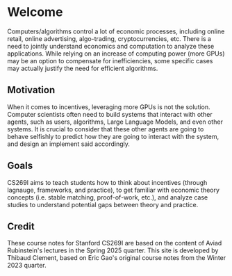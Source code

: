 # Welcome

Computers/algorithms control a lot of economic processes, including online retail, online advertising, algo-trading, cryptocurrencies, etc. There is a need to jointly understand economics and computation to analyze these applications. While relying on an increase of computing power (more GPUs) may be an option to compensate for inefficiencies, some specific cases may actually justify the need for efficient algorithms.

## Motivation
    
When it comes to incentives, leveraging more GPUs is not the solution. Computer scientists often need to build systems that interact with other agents, such as users, algorithms, Large Language Models, and even other systems. It is crucial to consider that these other agents are going to behave selfishly to predict how they are going to interact with the system, and design an implement said accordingly.

## Goals

CS269I aims to teach students how to think about incentives (through lagnauge, frameworks, and practice), to get familiar with economic theory concepts (i.e. stable matching, proof-of-work, etc.), and analyze case studies to understand potential gaps between theory and practice.

## Credit

These course notes for Stanford CS269I are based on the content of Aviad Rubinstein's lectures in the Spring 2025 quarter. This site is developed by Thibaud Clement, based on Eric Gao's original course notes from the Winter 2023 quarter.